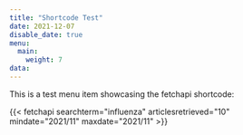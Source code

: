 ```yaml
---
title: "Shortcode Test"
date: 2021-12-07
disable_date: true
menu:
  main:
    weight: 7
data:
---
```


This is a test menu item showcasing the fetchapi shortcode:

<!-- For search term, all special characters must be URL encoded. Spaces may be replaced by '+' signs. -->

<!-- Articles retrieved is the total number of articles from the PubMed input set to be retrieved, up to a maximum of 10,000 -->

<!-- The two parameters (mindate, maxdate) must be used together to specify an arbitrary date range. The general date format is YYYY/MM/DD, and these variants are also allowed: YYYY, YYYY/MM. -->

<!-- Api Docs: https://www.ncbi.nlm.nih.gov/books/NBK25499/  -->

{{< fetchapi searchterm="influenza" articlesretrieved="10" mindate="2021/11" maxdate="2021/11" >}}
